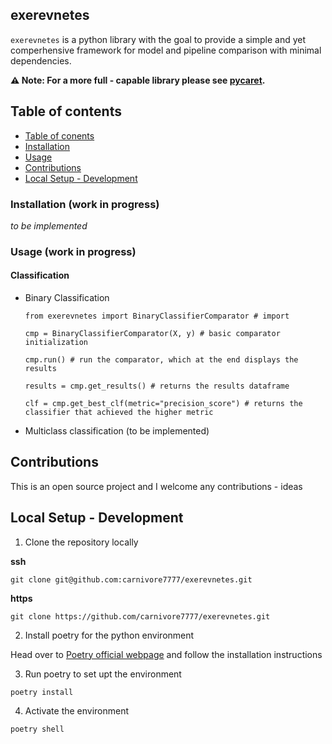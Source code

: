 ## exerevnetes

`exerevnetes` is a python library with the goal to provide a simple and yet comperhensive framework for model and pipeline comparison with minimal dependencies.

**⚠️ Note: For a more full - capable library please see <a href=https://pycaret.org/>pycaret</a>.**

## Table of contents

- [Table of conents](#table-of-contents)
- [Installation](#installation-work-in-progress)
- [Usage](#usage-work-in-progress)
- [Contributions](#contributions)
- [Local Setup - Development](#local-setup---development)

### Installation (work in progress)

<i>to be implemented</i>

### Usage (work in progress)
<h4>Classification</h4>
<ul>
    <li>Binary Classification</li>
   
    from exerevnetes import BinaryClassifierComparator # import

    cmp = BinaryClassifierComparator(X, y) # basic comparator initialization

    cmp.run() # run the comparator, which at the end displays the results

    results = cmp.get_results() # returns the results dataframe

    clf = cmp.get_best_clf(metric="precision_score") # returns the classifier that achieved the higher metric
</ul>
<ul>
    <li>Multiclass classification (to be implemented)</li>
</ul>


## Contributions

This is an open source project and I welcome any contributions - ideas

## Local Setup - Development

1. Clone the repository locally

<b>ssh</b>
```
git clone git@github.com:carnivore7777/exerevnetes.git
```
<b>https</b>
```
git clone https://github.com/carnivore7777/exerevnetes.git
```
2. Install poetry for the python environment

Head over to [Poetry official webpage](https://python-poetry.org/docs/) and follow the installation instructions

3. Run poetry to set upt the environment
```
poetry install
```
4. Activate the environment
```
poetry shell
```